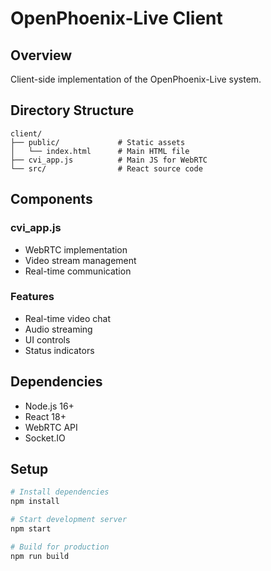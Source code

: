 # OpenPhoenix-Live Client

## Overview
Client-side implementation of the OpenPhoenix-Live system.

## Directory Structure
```plaintext
client/
├── public/             # Static assets
│   └── index.html      # Main HTML file
├── cvi_app.js          # Main JS for WebRTC
└── src/                # React source code
```

## Components

### cvi_app.js
- WebRTC implementation
- Video stream management
- Real-time communication

### Features
- Real-time video chat
- Audio streaming
- UI controls
- Status indicators

## Dependencies
- Node.js 16+
- React 18+
- WebRTC API
- Socket.IO

## Setup
```bash
# Install dependencies
npm install

# Start development server
npm start

# Build for production
npm run build
```